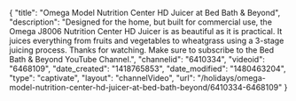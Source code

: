 {
    "title": "Omega Model Nutrition Center HD Juicer at Bed Bath & Beyond",
    "description": "Designed for the home, but built for commercial use, the Omega J8006 Nutrition Center HD Juicer is as beautiful as it is practical. It juices everything from fruits and vegetables to wheatgrass using a 3-stage juicing process. Thanks for watching. Make sure to subscribe to the Bed Bath & Beyond YouTube Channel.",
    "channelid": "6410334",
    "videoid": "6468109",
    "date_created": "1418765853",
    "date_modified": "1480463204",
    "type": "captivate",
    "layout": "channelVideo",
    "url": "\/holidays\/omega-model-nutrition-center-hd-juicer-at-bed-bath-beyond\/6410334-6468109"
}